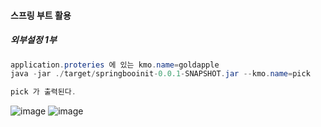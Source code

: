 #### 스프링 부트 활용
##### 외부설정 1부

```java
application.proteries 에 있는 kmo.name=goldapple
java -jar ./target/springbooinit-0.0.1-SNAPSHOT.jar --kmo.name=pick

pick 가 출력된다.

```

![image](https://user-images.githubusercontent.com/40969203/109007780-deabe280-76ef-11eb-9e68-e0905c83cbbe.png)
![image](https://user-images.githubusercontent.com/40969203/109007797-e23f6980-76ef-11eb-803c-54d10f50dff9.png)
